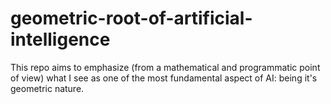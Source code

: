 # geometric-root-of-artificial-intelligence
This repo aims to emphasize (from a mathematical and programmatic point of view) what I see as one of the most fundamental aspect of AI: being it's geometric nature.
